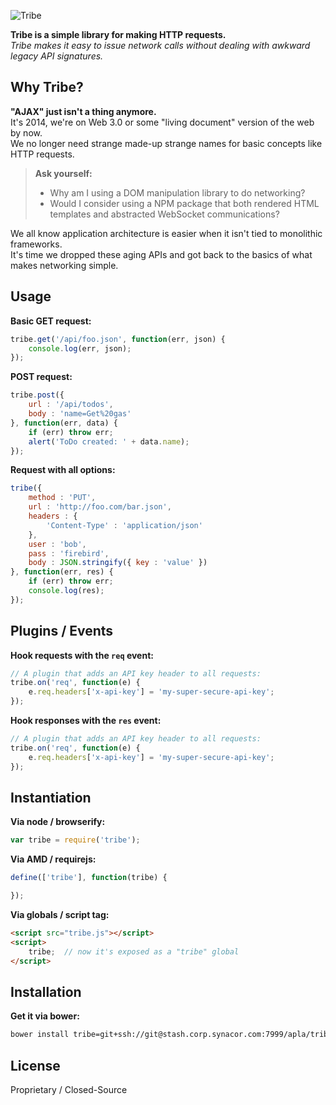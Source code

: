 
![Tribe](http://cl.ly/image/3x3M2n330204/logo.png)

**Tribe is a simple library for making HTTP requests.**  
*Tribe makes it easy to issue network calls without dealing with awkward legacy API signatures.*  


Why Tribe?
----------

**"AJAX" just isn't a thing anymore.**  
It's 2014, we're on Web 3.0 or some "living document" version of the web by now.  
We no longer need strange made-up strange names for basic concepts like HTTP requests.  
> **Ask yourself:**
>
> - Why am I using a DOM manipulation library to do networking?  
> - Would I consider using a NPM package that both rendered HTML templates and abstracted WebSocket communications?  

We all know application architecture is easier when it isn't tied to monolithic frameworks.  
It's time we dropped these aging APIs and got back to the basics of what makes networking simple.  


Usage
-----

**Basic GET request:**

```js
tribe.get('/api/foo.json', function(err, json) {
	console.log(err, json);
});
```


**POST request:**

```js
tribe.post({
	url : '/api/todos',
	body : 'name=Get%20gas'
}, function(err, data) {
	if (err) throw err;
	alert('ToDo created: ' + data.name);
});
```


**Request with all options:**

```js
tribe({
	method : 'PUT',
	url : 'http://foo.com/bar.json',
	headers : {
		'Content-Type' : 'application/json'
	},
	user : 'bob',
	pass : 'firebird',
	body : JSON.stringify({ key : 'value' })
}, function(err, res) {
	if (err) throw err;
	console.log(res);
});
```


Plugins / Events
----------------

**Hook requests with the `req` event:**

```js
// A plugin that adds an API key header to all requests:
tribe.on('req', function(e) {
	e.req.headers['x-api-key'] = 'my-super-secure-api-key';
});
```

**Hook responses with the `res` event:**

```js
// A plugin that adds an API key header to all requests:
tribe.on('req', function(e) {
	e.req.headers['x-api-key'] = 'my-super-secure-api-key';
});
```


Instantiation
-------------

**Via node / browserify:**

```js
var tribe = require('tribe');
```

**Via AMD / requirejs:**

```js
define(['tribe'], function(tribe) {

});
```

**Via globals / script tag:**

```html
<script src="tribe.js"></script>
<script>
	tribe;  // now it's exposed as a "tribe" global
</script>
```


Installation
------------

**Get it via bower:**

```bash
bower install tribe=git+ssh://git@stash.corp.synacor.com:7999/apla/tribe.git
```


License
-------

Proprietary / Closed-Source
